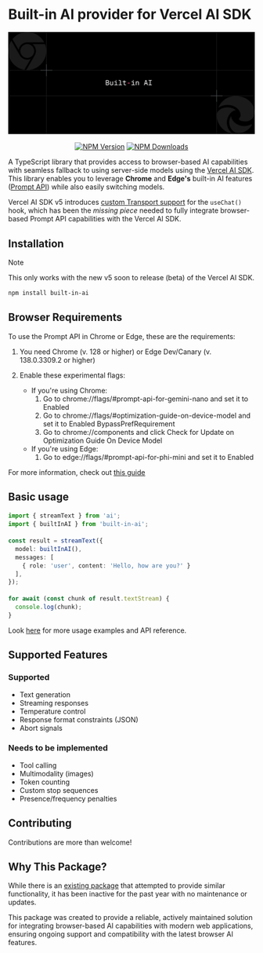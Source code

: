 
# Built-in AI provider for Vercel AI SDK
<img src="npm-header.png">

<div align="center">

[![NPM Version](https://img.shields.io/npm/v/built-in-ai)](https://www.npmjs.com/package/built-in-ai)
[![NPM Downloads](https://img.shields.io/npm/dw/built-in-ai)](https://www.npmjs.com/package/built-in-ai)

</div>

A TypeScript library that provides access to browser-based AI capabilities with seamless fallback to using server-side models using the [Vercel AI SDK](https://ai-sdk.dev/). This library enables you to leverage **Chrome** and **Edge's** built-in AI features ([Prompt API](https://github.com/webmachinelearning/prompt-api)) while also easily switching models.

Vercel AI SDK v5 introduces [custom Transport support](https://v5.ai-sdk.dev/docs/announcing-ai-sdk-5-beta#enhanced-usechat-architecture) for the `useChat()` hook, which has been the *missing piece* needed to fully integrate browser-based Prompt API capabilities with the Vercel AI SDK.

## Installation

> [!NOTE]
> This only works with the new v5 soon to release (beta) of the Vercel AI SDK.

```bash
npm install built-in-ai
```

## Browser Requirements

To use the Prompt API in Chrome or Edge, these are the requirements:

1. You need Chrome (v. 128 or higher) or Edge Dev/Canary (v. 138.0.3309.2 or higher)

2. Enable these experimental flags:
    - If you're using Chrome:
      1. Go to chrome://flags/#prompt-api-for-gemini-nano and set it to Enabled
      2. Go to chrome://flags/#optimization-guide-on-device-model and set it to Enabled BypassPrefRequirement
      3. Go to chrome://components and click Check for Update on Optimization Guide On Device Model
    - If you're using Edge:
      1. Go to edge://flags/#prompt-api-for-phi-mini and set it to Enabled

For more information, check out [this guide](https://developer.chrome.com/docs/extensions/ai/prompt-api)

## Basic usage

```typescript
import { streamText } from 'ai';
import { builtInAI } from 'built-in-ai';

const result = streamText({
  model: builtInAI(),
  messages: [
    { role: 'user', content: 'Hello, how are you?' }
  ],
});

for await (const chunk of result.textStream) {
  console.log(chunk);
}
```

Look [here](/packages/built-in-ai/README.md) for more usage examples and API reference.

## Supported Features

### Supported
- Text generation
- Streaming responses
- Temperature control
- Response format constraints (JSON)
- Abort signals

### Needs to be implemented
- Tool calling
- Multimodality (images)
- Token counting
- Custom stop sequences
- Presence/frequency penalties

## Contributing

Contributions are more than welcome!

## Why This Package?

While there is an [existing package](https://github.com/jeasonstudio/chrome-ai) that attempted to provide similar functionality, it has been inactive for the past year with no maintenance or updates.

This package was created to provide a reliable, actively maintained solution for integrating browser-based AI capabilities with modern web applications, ensuring ongoing support and compatibility with the latest browser AI features.